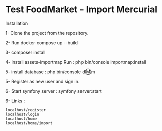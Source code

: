 
# Test FoodMarket - Import Mercurial

Installation

1- Clone the project from the repository.

2- Run docker-compose up --build

3- composer install

4- install assets-importmap Run : php bin/console importmap:install 

5- install database : php bin/console d:m:m

5- Register as new user and sign in.

6- Start symfony server : symfony server:start

6- Links : 

    localhost/register
    localhost/login 
    localhost/home
    localhost/home/import

